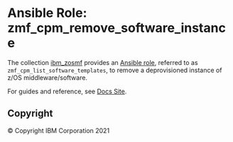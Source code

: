 # Ansible Role: zmf_cpm_remove_software_instance
The collection [ibm_zosmf](../../README.md) provides an [Ansible role](https://docs.ansible.com/ansible/latest/user_guide/playbooks_reuse_roles.html), referred to as `zmf_cpm_list_software_templates`, to remove a deprovisioned instance of z/OS middleware/software.

For guides and reference, see [Docs Site](https://ibm.github.io/z_ansible_collections_doc/ibm_zosmf/docs/source/roles/zmf_cpm_list_software_templates.html).

## Copyright
© Copyright IBM Corporation 2021
